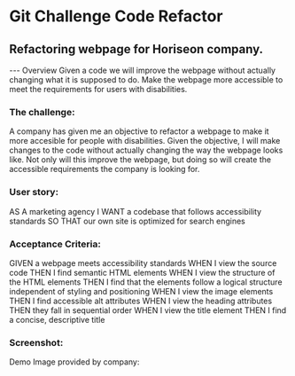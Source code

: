 # Git Challenge Code Refactor
## Refactoring webpage for Horiseon company.

--- Overview 
Given a code we will improve the webpage without actually changing what it is supposed to do. Make the webpage more accessible to meet the requirements for users with disabilities.

### The challenge:
A company has given me an objective to refactor a webpage to make it more accesible for people with disabilities. Given the objective, I will make changes to the code without actually changing the way the webpage looks like. Not only will this improve the webpage, but doing so will create the accessible requirements the company is looking for. 

### User story:
AS A marketing agency
I WANT a codebase that follows accessibility standards
SO THAT our own site is optimized for search engines

### Acceptance Criteria:
GIVEN a webpage meets accessibility standards
WHEN I view the source code
THEN I find semantic HTML elements
WHEN I view the structure of the HTML elements
THEN I find that the elements follow a logical structure independent of styling and positioning
WHEN I view the image elements
THEN I find accessible alt attributes
WHEN I view the heading attributes
THEN they fall in sequential order
WHEN I view the title element
THEN I find a concise, descriptive title

### Screenshot:
Demo Image provided by company: 